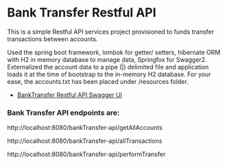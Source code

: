 # Bank Transfer Restful API
This is a simple Restful API services project provisioned to funds transfer transactions between accounts.

Used the spring boot framework, lombok for getter/ setters, hibernate ORM with H2 in memory database to manage data, Springfox for Swagger2. 
Externalized the account data to a pipe (|) delimited file and application loads it at the time of bootstrap to the in-memory H2 database. For your ease, the accounts.txt has been placed under /resources folder. 

* [BankTransfer Restful API Swagger UI](http://localhost:8080/swagger-ui.html/)


### Bank Transfer API endpoints are: 
http://localhost:8080/bankTransfer-api/getAllAccounts

http://localhost:8080/bankTransfer-api/allTransactions

http://localhost:8080/bankTransfer-api/performTransfer
